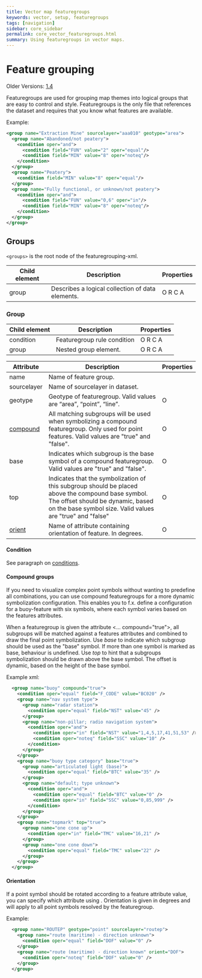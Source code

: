 ```yaml
---
title: Vector map featuregroups
keywords: vector, setup, featuregroups
tags: [navigation]
sidebar: core_sidebar
permalink: core_vector_featuregroups.html
summary: Using featuregroups in vector maps. 
---
```


# Feature grouping

Older Versions: [1.4](./core_vector_featuregroups_v1.4.html)

Featuregroups are used for grouping map themes into logical groups that are easy to control and style. Featuregroups is the only file that references the dataset and requires that you know what features are available.

Example:

```xml
<group name="Extraction Mine" sourcelayer="aaa010" geotype="area">
  <group name="Abandoned/not peatery">
    <condition oper="and">
      <condition field="FUN" value="2" oper="equal"/>
      <condition field="MIN" value="8" oper="noteq"/>
    </condition>
  </group>
  <group name="Peatery">
    <condition field="MIN" value="8" oper="equal"/>
  </group>
  <group name="Fully functional, or unknown/not peatery">
    <condition oper="and">
      <condition field="FUN" value="0,6" oper="in"/>
      <condition field="MIN" value="8" oper="noteq"/>
    </condition>
  </group>
</group>
```

##  Groups

`<groups>` is the root node of the featuregrouping-xml.

 | Child element | Description                                      | Properties | 
 | ------------- | -----------                                      | ---------- | 
 | group         | Describes a logical collection of data elements. | O R C A    | 

### Group

 | Child element | Description                 | Properties | 
 | ------------- | -----------                 | ---------- | 
 | condition     | Featuregroup rule condition | O R C A    | 
 | group         | Nested group element.       | O R C A    | 

 | Attribute                    | Description                                                                                                                                                                                         | Properties | 
 | ---------                    | -----------                                                                                                                                                                                         | ---------- | 
 | name                         | Name of feature group.                                                                                                                                                                              |            | 
 | sourcelayer                  | Name of sourcelayer in dataset.                                                                                                                                                                     |            | 
 | geotype                      | Geotype of featuregroup. Valid values are “area”, “point”, “line”.                                                                                                                      | O          | 
 | [compound](#compound-groups) | All matching subgroups will be used when symbolizing a compound featuregroup. Only used for point features. Valid values are "true" and "false".                                                    | O          | 
 | base                         | Indicates which subgroup is the base symbol of a compound featuregroup. Valid values are "true" and "false".                                                                                        | O          | 
 | top                          | Indicates that the symbolization of this subgroup should be placed above the compound base symbol. The offset should be dynamic, based on the base symbol size. Valid values are "true" and "false" | O          | 
 | [orient](#orientation)       | Name of attribute containing orientation of feature. In degrees.                                                                                                                                    | O          | 

#### Condition

See paragraph on [conditions](./core_vector_symbolization.html#condition).

#### Compound groups

If you need to visualize complex point symbols without wanting to predefine all combinations, you can use compound featuregroups for a more dynamic symbolization configuration. This enables you to f.x. define a configuration for a buoy-feature with six symbols, where each symbol varies based on the features attributes.

When a featuregroup is given the attribute <... compound="true">, all subgroups will be matched against a features attributes and combined to draw the final point symbolization.
Use *base* to indicate which subgroup should be used as the "base" symbol. If more than one symbol is marked as base, behaviour is undefined.
Use *top* to hint that a subgroups symbolization should be drawn above the base symbol. The offset is dynamic, based on the height of the base symbol. 

Example xml:

```xml
  <group name="buoy" compound="true">
    <condition oper="equal" field="F_CODE" value="BC020" />
    <group name="nav system type">
      <group name="radar station">
        <condition oper="equal" field="NST" value="45" />
      </group>
      <group name="non-pillar; radio navigation system">
        <condition oper="and">
          <condition oper="in" field="NST" value="1,4,5,17,41,51,53" />
          <condition oper="noteq" field="SSC" value="10" />
        </condition>
      </group>                                                
    </group>
    <group name="buoy type category" base="true">
      <group name="articulated light (base)">
        <condition oper="equal" field="BTC" value="35" />
      </group>
      <group name="default; type unknown">
        <condition oper="and">
          <condition oper="equal" field="BTC" value="0" />
          <condition oper="in" field="SSC" value="0,85,999" />
        </condition>
      </group>
    </group>
    <group name="topmark" top="true">
      <group name="one cone up">
        <condition oper="in" field="TMC" value="16,21" />
      </group>
      <group name="one cone down">
        <condition oper="equal" field="TMC" value="22" />
      </group>
    </group>
  </group>
```

#### Orientation

If a point symbol should be rotated according to a feature attribute value, you can specify which attribute using <group orient="[attribute]">. Orientation is given in degrees and will apply to all point symbols resolved by the featuregroup.

Example:

```xml
  <group name="ROUTEP" geotype="point" sourcelayer="routep">
    <group name="route (maritime) - direction unknown">
      <condition oper="equal" field="DOF" value="0" />
    </group>
    <group name="route (maritime) - direction known" orient="DOF">
      <condition oper="noteq" field="DOF" value="0" />
    </group>
  </group>
```

